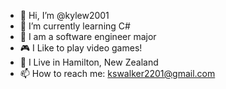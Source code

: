 - 👋 Hi, I’m @kylew2001
- 🌱 I’m currently learning C#
- 💞️ I am a software engineer major
- 🎮 I Like to play video games!
- 🏢 I Live in Hamilton, New Zealand
- 📫 How to reach me: kswalker2201@gmail.com

